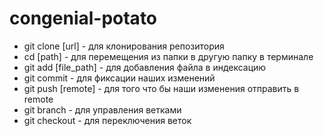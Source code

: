 # congenial-potato

- git clone [url] - для клонирования репозитория
- cd [path] - для перемещения из папки в другую папку в терминале
- git add [file_path] - для добавления файла в индексацию
- git commit - для фиксации наших изменений
- git push [remote] - для того что бы наши изменения отправить в remote
- git branch - для управления ветками
- git checkout - для переключения веток
